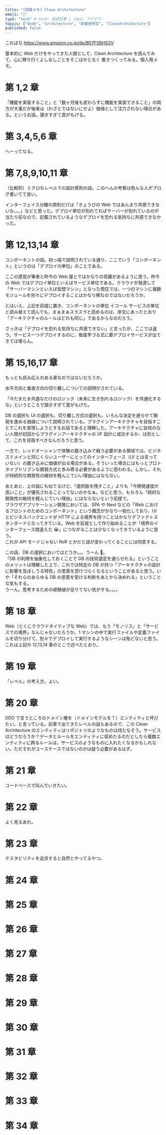 ```yaml
---
title: "[読書メモ] Clean Architecture"
emoji: "📖"
type: "tech" # tech: 技術記事 / idea: アイデア
topics: ["book", "architecture", "読書感想文", "CleanArchitecture"]
published: false
---
```


こればな https://www.amazon.co.jp/dp/B07FSBHS2V

基本的に Web だけをやってきた人間として、Clean Architecture を読んでみて、心に移り行くよしなしごとをそこはかとなく
書きつくってみる。個人用メモ。

# 第 1,2 章

「機能を実装すること」と「数ヶ月後も変わらずに機能を実装できること」の両方が大事だが後者は（わざとではないにせよ）価値として注力されない場合がある。というお話。頷きすぎて首がもげる。

# 第 3,4,5,6 章

へーってなる。

# 第 7,8,9,10,11 章

（比較的）ミクロなレベルでの設計原則の話。このへんの考察は色んな人がブログ書いてて良い。

インターフェイス分離の原則だけは「きょうびの Web ではあんまり共感できないな。。。」などと思った。デプロイ単位が別れてればサーバーが別れているのが当たり前なので、記載されているようなデプロイを恐れる気持ちに共感できなかった。

# 第 12,13,14 章

コンポーネントの話。初っ端で説明されている通り、ここでいう「コンポーネント」というのは「デプロイの単位」のことである。

ここの感覚が筆者と昨今の Web 屋とではかなりの乖離があるように思う。昨今の Web ではデプロイ単位といえばサービス単位である。クラウドが発達して「サーバーマシンといえば仮想マシン」となった現在では、一つのマシンに複数モジュールを別々にデプロイすることはかなり稀なのではないだろうか。

とはいえ、上記を前提に置き、コンポーネントの単位 イコール サービスの単位と読み替えて読んでも、まぁまぁスラスラと読めるのは、序文にあったとおり「アーキテクチャのルールはどれも同じ」であるからなのだろう。

さっきは「デプロイを恐れる気持ちに共感できない」と言ったが、ここでは違う。サービス一つデプロイするのに、毎度芋づる式に要デプロイサービスが出てきては堪らん。

# 第 15,16,17 章

もっとも読み応えのある章なのではないだろうか。

水平方向と垂直方向の切り離しについての説明がされている。

「今たまたま共通なだけのロジック（未来に生き別れるロジック）を共通化するな」というところで頷きすぎて首がもげた。

DB の選択も UI の選択も、切り離し方式の選択も、いろんな決定を遅らせて開発を進める価値について説明されている。プラグインアーキテクチャを目指すことでこれを実現しようとするお話であると理解した。アーキテクチャに自信のない人間が初回からプラグインアーキテクチャの I/F 設計に成功するか、は別として、これを目指すべきなんだろうと思う。

一方で、レッドオーシャンで体験の磨き込みで戦う必要がある領域では、ビジネスドメインと同じくらいユーザーにとってのインターフェース（UI とは言っていない）の磨き込みに価値が出る場合がある。そういった場合にはもっとプロトタイプドリブンな開発方式と歩み寄る必要があるように思われる。しかし、それが持続的な開発性の維持を軽んじていい理由にはならない。

あとあと、上の話にも似てるけど、「選択肢を残すこと」よりも「今開発速度が高いこと」が優先されることってないのかなぁ。などと思う。もちろん「続的な開発性の維持を軽んじていい理由」にはならないという前提で。  
ブラウザアプリケーション開発においては、SPA や Next などの「Web におけるフロントのためのコンポーネント」という概念がかなり一般化しており、UI とビジネスバックエンドが HTTP による境界を持つことはかなりデファクトスタンダードとなってきている。Web を前提として作り始めることが「境界のインターフェース間違えた 😭」につながることは少なくなってきているように思う。  
これが API モードじゃない RoR とかだと話が変わってくることには同意する。

この話、DB の選択においてはどうか。。。うーん 🤔。  
「DB の利用を抽象化しておくことで DB の技術選定を遅らせれる」ということのメリットは理解した上で、これでは特定の DB が持つ「アーキテクチャの設計に影響を及ぼしうる特性」の恩恵を受けづらくなるということがあると思う。いや「それらのあらゆる DB の恩恵を受ける判断をあとから決めれる」ということな気もする。  
うーん。思考するための経験値が足りてない気がする。。。。

# 第 18 章

Web（とくにクラウドネイティブな Web）では、もう「モノリス」と「サービスでの境界」なんじゃないだろうか。1 マシンの中で実行ファイルや定義ファイルを切り分けて、別々でデプロイして実行するようなシーンは殆どないと思う。これは上記の 12,13,14 章のとこで述べたとおり。

# 第 19 章

「レベル」の考え方。よい。

# 第 20 章

DDD で言うところのドメイン層を（ドメインモデルを？）エンティティと呼びたい。と言っている。前章で出てきたレベルの話もあるので、この Clean Architecture のエンティティはリポジトリのようなものは持たなそう。サービスはどうだろうか？データとルールをエンティティに収めたるのだとしたら複数エンティティに跨るルールは、サービスのようなものに入れたくなるかもしれない。ただそれがユースケースではないのかは疑う必要があるはず。

# 第 21 章

コードベースで叫んでいきたい。

# 第 22 章

よく見るあれ。

# 第 23 章

テスタビリティを追求すると自然とやってるやつ。

# 第 24 章

# 第 25 章

# 第 26 章

# 第 27 章

# 第 28 章

# 第 29 章

# 第 30 章

# 第 31 章

# 第 32 章

# 第 33 章

# 第 34 章
